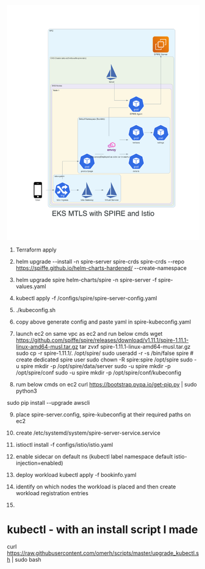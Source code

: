 
![Architecture Diagram](./eks-ec2-mtls-with-spire-istio/architecture-diagram/eks_mtls_architecture.png)


1. Terraform apply
2. helm upgrade --install -n spire-server spire-crds spire-crds --repo https://spiffe.github.io/helm-charts-hardened/ --create-namespace
3. helm upgrade spire helm-charts/spire -n spire-server -f spire-values.yaml   
4. kubectl apply -f /configs/spire/spire-server-config.yaml
5. ./kubeconfig.sh
6. copy above generate config and paste yaml in spire-kubeconfig.yaml
7. launch ec2 on same vpc as ec2 and run below cmds
wget https://github.com/spiffe/spire/releases/download/v1.11.1/spire-1.11.1-linux-amd64-musl.tar.gz
tar zvxf spire-1.11.1-linux-amd64-musl.tar.gz
sudo cp -r spire-1.11.1/. /opt/spire/
sudo useradd -r -s /bin/false spire  # create dedicated spire user
sudo chown -R spire:spire /opt/spire
sudo -u spire mkdir -p /opt/spire/data/server
sudo -u spire mkdir -p /opt/spire/conf
sudo -u spire mkdir -p /opt/spire/conf/kubeconfig

8. rum below cmds on ec2
curl https://bootstrap.pypa.io/get-pip.py | sudo python3

sudo pip install --upgrade awscli

9. place spire-server.config, spire-kubeconfig at their required paths on ec2
10. create  /etc/systemd/system/spire-server-service.service

11.  istioctl install -f configs/istio/istio.yaml

12. enable sidecar on default ns (kubectl label namespace default istio-injection=enabled)

13. deploy workload kubectl apply -f bookinfo.yaml

12. identify on which nodes the workload is placed and then create workload registration entries 

13. 

# kubectl - with an install script I made
curl https://raw.githubusercontent.com/omerh/scripts/master/upgrade_kubectl.sh | sudo bash



